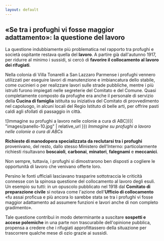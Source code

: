 ```yaml
---
layout: default
---
```


## «Se tra i profughi vi fosse maggior adattamento»:  la questione del lavoro

La questione indubbiamente più problematica nel rapporto tra profughi e società ospitante restava quella del **lavoro**. A partire già dall'autunno 1917, per ridurre al minimo i sussidi, si cercò di **favorire il collocamento al lavoro dei rifugiati**.

Nella colonia di Villa Tonarelli a San Lazzaro Parmense i profughi vennero utilizzati per eseguire lavori di manutenzione e imbiancatura dello stabile, come cucinieri o per realizzare lavori sulle strade pubbliche, mentre i più istruiti furono impiegati nelle segreterie del Comitato e del Comune. Quasi completamente composto da profughe era anche il personale di servizio della **Cucina di famiglia** istituita su iniziativa del Comitato di provvedimento nel capoluogo, in alcuni locali del Regio Istituto di belle arti, per offrire pasti caldi agli sfollati di passaggio in città. 


![Immagine su profughi a lavoro nelle colonie a cura di ABC]({{ "images/panello-10.jpg" | relative_url }})
*Immagine su profughi a lavoro nelle colonie a cura di ABCs*


**Richieste di manodopera specializzata da reclutarsi tra i profughi** provenivano, del resto, dallo stesso Ministero dell'Interno: particolarmente richiesti risultavano **boscaioli**, **carbonai**, **minatori**, **falegnami** e **meccanici**.

Non sempre, tuttavia, i profughi si dimostrarono ben disposti a cogliere le opportunità di lavoro che venivano offerte loro. 

Persino le fonti ufficiali lasciavano trasparire sottotraccia le criticità connesse con la spinosa questione del collocamento al lavoro degli esuli. Un esempio su tutti: in un opuscolo pubblicato nel 1918 dal **Comitato di preparazione civile** si notava come l'azione dell'**Ufficio di collocamento** «fu assai proficua e più ancora lo sarebbe stata se tra i profughi vi fosse maggior adattamento ad assumere funzioni e lavori anche di non completo gradimento».

Tale questione contribuì in modo determinante a suscitare **sospetti e accese polemiche** in una parte non trascurabile dell'opinione pubblica, propensa a credere che i rifugiati approfittassero della situazione per trascorrere qualche mese di ozio grazie ai sussidi.

